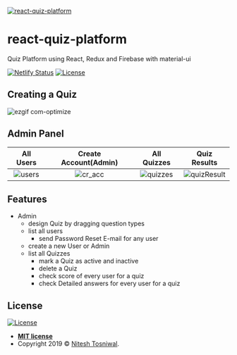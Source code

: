 <a href="https://react-quiz-platform.netlify.com"><img src="https://user-images.githubusercontent.com/35661486/61270669-fc009700-a7bf-11e9-9acb-2d721bc52d6d.png" title="react-quiz-platform" alt="react-quiz-platform"></a>

# react-quiz-platform
Quiz Platform using React, Redux and Firebase with material-ui


[![Netlify Status](https://api.netlify.com/api/v1/badges/6b567d1f-fb97-4ff3-8409-3784c9e50598/deploy-status)](https://app.netlify.com/sites/react-quiz-platform/deploys)  [![License](http://img.shields.io/:license-mit-blue.svg?style=flat-square)](http://badges.mit-license.org) 


## Creating a Quiz
![ezgif com-optimize](https://user-images.githubusercontent.com/35661486/61161646-65fc1080-a522-11e9-97ca-28ac965706f0.gif)


## Admin Panel
 All Users                 |  Create Account(Admin)    |  All Quizzes              |  Quiz Results
:-------------------------:|:-------------------------:|:-------------------------:|:-------------------------:
![users](https://user-images.githubusercontent.com/35661486/61161923-d22b4400-a523-11e9-8d2e-fb85def11f45.png) |![cr_acc](https://user-images.githubusercontent.com/35661486/61161881-97c1a700-a523-11e9-8b5c-1d191ef40fff.png)|![quizzes](https://user-images.githubusercontent.com/35661486/61161983-0a328700-a524-11e9-9496-020bbef23cc7.png)|![quizResult](https://user-images.githubusercontent.com/35661486/61162026-44038d80-a524-11e9-900f-c67ebce89036.png)

## Features

 - Admin
	 - design Quiz by dragging question types
	 - list all users
		 - send Password Reset E-mail for any user
	 - create a new User or Admin
	 - list all Quizzes
		 - mark a Quiz as active and inactive
		 - delete a Quiz
		 - check score of every user for a quiz
		 - check Detailed answers for every user for a quiz	 


## License

[![License](http://img.shields.io/:license-mit-blue.svg?style=flat-square)](http://badges.mit-license.org)

- **[MIT license](http://opensource.org/licenses/mit-license.php)**
- Copyright 2019 © <a href="https://sudonitesh.netlify.com" target="_blank">Nitesh Tosniwal</a>.
